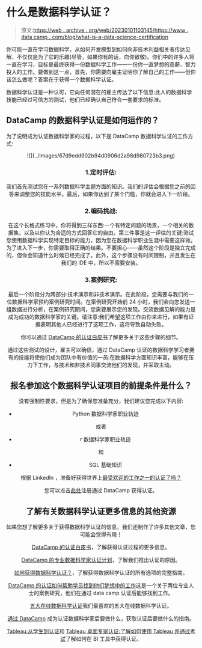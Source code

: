 # 什么是数据科学认证？

> 原文:[https://web . archive . org/web/20230101103145/https://www . data camp . com/blog/what-is-a-data-science-certification](https://web.archive.org/web/20230101103145/https://www.datacamp.com/blog/what-is-a-data-science-certification)

你可能一直在学习数据科学，从如何开发模型到如何向非技术利益相关者传达见解，不仅仅是为了它的乐趣(尽管，如果你有的话，向你致敬)。你们中的许多人将一直在学习，目标是最终获得一份数据科学工作——一份你一直梦想的高薪、智力投入的工作。要做到这一点，首先，你需要向雇主证明你了解自己的工作——但你该怎么做呢？答案在于获得一个数据科学认证。

数据科学认证是一种认可，它向任何潜在的雇主传达了以下信息:此人的数据科学技能已经过可信方的测试，他们已经确认自己符合一套要求的标准。

## DataCamp 的数据科学认证是如何运作的？

为了说明成为认证数据科学家的过程，以下是 DataCamp 数据科学认证的工作方式:

<center>![](../Images/67d9edd902b94d0906d2a98d980723b3.png)

### 1.定时评估:

我们首先测试您在一系列数据科学主题方面的知识。我们的评估会根据您之前的回答来调整您的技能水平。最后，如果你达到了某个门槛，你就会进入下一阶段。

### 2.编码挑战:

在这个长格式练习中，你将得到三样东西:一个有特定问题的场景，一个相关的数据集，以及以你认为合适的方式回答它的自由。第三件事是这一评估的关键:测试您使用数据科学实现特定目标的能力，因为您在数据科学职业生涯中需要这样做。为了进入下一步，你需要取得正确的结果。不要担心——虽然这个阶段是独立完成的，但你会知道什么时候已经完成了。此外，这个步骤没有时间限制，并且发生在我们的 IDE 中，所以不需要安装。

### 3.案例研究:

最后一个阶段分为两部分:技术演示和非技术演示。在此阶段，您需要与我们的一位数据科学家预约案例研究时间。在案例研究开始前 24 小时，我们会向您发送一组数据进行分析，在案例研究期间，您需要展示您的发现。交流数据见解的能力是成为成功的数据科学家的关键。请注意:我们希望这项工作由你来进行，如果有证据表明其他人已经进行了这项工作，这将导致自动失败。

你可以通过 [DataCamp 的认证白皮书](https://web.archive.org/web/20220525032714/https://assets.datacamp.com/email/other/ds-certification-whitepaper.pdf)了解更多关于这些步骤的细节。

通过这些测试的设计，雇主可以确信，通过 DataCamp 认证的数据科学学习者拥有的技能将使他们成为团队中有价值的一员:在数据科学方面知识丰富，能够在压力下工作，与技术和非技术同事交流他们的发现，并采取主动。

## 报名参加这个数据科学认证项目的前提条件是什么？

没有强制性要求，但是为了确保您准备充分，我们建议您完成以下内容:

*   Python 数据科学家职业轨迹

或者

*   r 数据科学家职业轨迹

和

*   SQL 基础知识

根据 LinkedIn ，准备好获得世界上[最受欢迎的工作之一的认证了吗？](https://web.archive.org/web/20220525032714/https://www.businessinsider.com/most-in-demand-jobs-according-to-linkedin-report-2021-1)

您可以点击[此处](https://web.archive.org/web/20220525032714/https://www.datacamp.com/certification)注册通过 DataCamp 获得认证。

## 了解有关数据科学认证更多信息的其他资源

如果您想了解更多关于获得数据科学认证的信息，我们还制作了许多其他文章，您可能会觉得有用！

[DataCamp 的认证白皮书](https://web.archive.org/web/20220525032714/https://assets.datacamp.com/email/other/ds-certification-whitepaper.pdf)，了解获得认证过程的更多信息。

[DataCamp 的专业数据科学家认证计划](https://web.archive.org/web/20220525032714/https://www.datacamp.com/community/blog/datacamps-professional-data-scientist-certification-program)，了解我们推出认证的原因。

[如何获得数据科学认证？](https://web.archive.org/web/20220525032714/https://www.datacamp.com/community/blog/how-can-i-get-certified)，了解获得数据科学认证的所有选项的完整指南。

[DataCamp 的认证如何帮助学员找到他们梦想中的工作](https://web.archive.org/web/20220525032714/https://www.datacamp.com/community/blog/certified-learners-landing-dream-jobs)这是一个关于两位专业人士的案例研究，他们在通过 data camp 认证后能够找到工作。

[五大在线数据科学认证](https://web.archive.org/web/20220525032714/https://www.datacamp.com/community/blog/top-5-data-science-certifications)我们最喜欢的五大在线数据科学认证。

[通过 DataCamp](https://web.archive.org/web/20220525032714/https://www.datacamp.com/community/blog/what-to-do-after-getting-certified-as-a-data-scientist) 成为认证数据科学家后要做什么，获取认证后要做什么的指南。

[Tableau:从学生到认证](https://web.archive.org/web/20220525032714/https://www.datacamp.com/community/blog/tableau-student-to-certification)和 [Tableau 桌面专家认证:了解如何使用 Tableau 并通过考试](https://web.archive.org/web/20220525032714/https://www.datacamp.com/community/blog/Tableau-desktop-specialist-certification)了解如何在 BI 工具中获得认证。

</center>